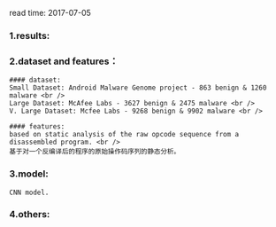 read time: 2017-07-05

### 1.results:



### 2.dataset and features：
	#### dataset:
	Small Dataset: Android Malware Genome project - 863 benign & 1260 malware <br />
	Large Dataset: McAfee Labs - 3627 benign & 2475 malware <br />
	V. Large Dataset: Mcfee Labs - 9268 benign & 9902 malware <br />

	#### features:
	based on static analysis of the raw opcode sequence from a disassembled program. <br />
	基于对一个反编译后的程序的原始操作码序列的静态分析。


### 3.model:
	CNN model.



### 4.others:




